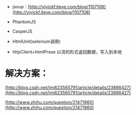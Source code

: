 -   jsoup：[http://yiyickf.iteye.com/blog/1107108](http://yiyickf.iteye.com/blog/1107108)  
    
-   PhantomJS  
    
-   CasperJS  
    
-   HtmlUnit(selenium调用)
-   httpClient+htmlPrase 以流的形式返回数据，写入到本地

# 解决方案：

[http://blog.csdn.net/lmj623565791/article/details/23866427](http://blog.csdn.net/lmj623565791/article/details/23866427)

[http://www.zhihu.com/question/21471960](http://www.zhihu.com/question/21471960)